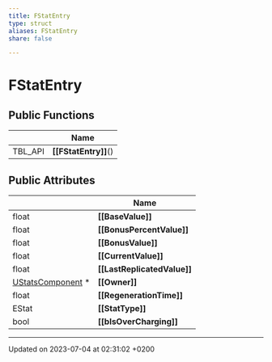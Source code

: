```yaml
---
title: FStatEntry
type: struct
aliases: FStatEntry
share: false

---
```


# FStatEntry





## Public Functions

|                | Name           |
| -------------- | -------------- |
| TBL_API | **[[FStatEntry]]**() |

## Public Attributes

|                | Name           |
| -------------- | -------------- |
| float | **[[BaseValue]]**  |
| float | **[[BonusPercentValue]]**  |
| float | **[[BonusValue]]**  |
| float | **[[CurrentValue]]**  |
| float | **[[LastReplicatedValue]]**  |
| [UStatsComponent](/docs/SDK/Source/Classes/classUStatsComponent.md) * | **[[Owner]]**  |
| float | **[[RegenerationTime]]**  |
| EStat | **[[StatType]]**  |
| bool | **[[bIsOverCharging]]**  |

-------------------------------

Updated on 2023-07-04 at 02:31:02 +0200
